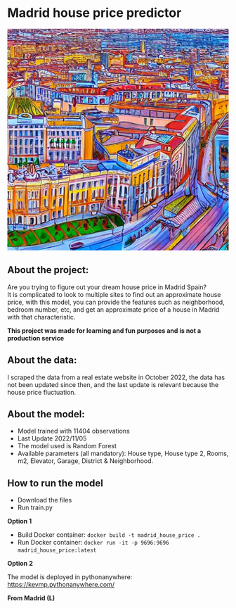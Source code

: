 # Madrid house price predictor
![alt text](https://github.com/KevsDe/madrid_house_price/blob/main/static/madrid.jpg?raw=true)
## About the project:
Are you trying to figure out your dream house price in Madrid Spain?  
It is complicated to look to multiple sites to find out an approximate house price, with this model, you can provide the features such as neighborhood, bedroom number, etc, and get an approximate price of a house in Madrid with that characteristic.

**This project was made for learning and fun purposes and is not a production service**

## About the data:
I scraped the data from a real estate website in October 2022,  the data has not been updated since then, and the last update is relevant because the house  price fluctuation. 

## About the model:
 - Model trained with 11404 observations
 - Last Update 2022/11/05
 - The model used is Random Forest
 - Available parameters (all mandatory):  House type, House type 2, Rooms, m2, Elevator, Garage, District & Neighborhood.
 
## How to run the model
 - Download the files
 - Run train.py

**Option 1**
 - Build Docker container: `docker build -t madrid_house_price .`
 - Run Docker container: `docker run -it -p 9696:9696 madrid_house_price:latest`
 
**Option 2**

The model is deployed in pythonanywhere: https://kevmp.pythonanywhere.com/

**From Madrid (L)**